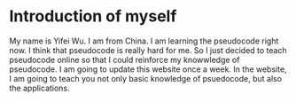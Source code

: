# Introduction of myself
My name is Yifei Wu. 
I am from China. 
I am learning the pseudocode right now. 
I think that pseudocode is really hard for me. 
So I just decided to teach pseudocode online so that I could reinforce my knowwledge of pseudocode. 
I am going to update this website once a week. 
In the website, I am going to teach you not only basic knowledge of psuedocode, but also the applications. 
